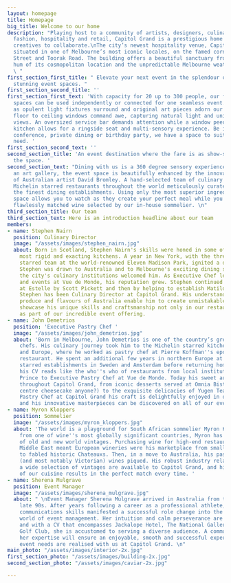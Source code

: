```yaml
---
layout: homepage
title: Homepage
big_title: Welcome to our home
description: "Playing host to a community of artists, designers, culinary experts,
  fashion, hospitality and retail, Capitol Grand is a prestigious home for like-minded
  creatives to collaborate.\nThe city’s newest hospitality venue, Capitol Grand is
  situated in one of Melbourne’s most iconic locales, on the famed corner of Chapel
  Street and Toorak Road. The building offers a beautiful sanctuary from the busy
  hum of its cosmopolitan location and the unpredictable Melbourne weather outside.
  \ "
first_section_first_title: " Elevate your next event in the splendour of Capitol Grand’s
  stunning event spaces. "
first_section_second_title: ''
first_section_first_text: 'With capacity for 20 up to 300 people, our four distinct
  spaces can be used independently or connected for one seamless event. Wow your guests
  as opulent light fixtures surround and original art pieces adorn our walls. Vast
  floor to ceiling windows command awe, capturing natural light and uninterrupted
  views. An oversized service bar demands attention while a window peering into the
  kitchen allows for a ringside seat and multi-sensory experience. Be it a wedding,
  conference, private dining or birthday party, we have a space to suit your every
  need. '
first_section_second_text: ''
second_section_title: 'An event destination where the fare is as show-stopping as
  the space. '
second_section_text: "Dining with us is a 360 degree sensory experience. Set amongst
  an art gallery, the event space is beautifully enhanced by the innovative works
  of Australian artist David Bromley. A hand-selected team of culinary experts from
  Michelin starred restaurants throughout the world meticulously curate menus to rival
  the finest dining establishments. Using only the most superior ingredients, our
  space allows you to watch as they create your perfect meal while you sip on your
  flawlessly matched wine selected by our in-house sommelier. \n"
third_section_title: Our team
third_section_text: Here is an introduction headline about our team
members:
- name: Stephen Nairn
  position: Culinary Director
  image: "/assets/images/stephen_nairn.jpg"
  about: Born in Scotland, Stephen Nairn's skills were honed in some of the country’s
    most rigid and exacting kitchens. A year in New York, with the three Michelin
    starred team at the world-renowned Eleven Madison Park, ignited a desire to travel.
    Stephen was drawn to Australia and to Melbourne's exciting dining scene, where
    the city's culinary institutions welcomed him. As Executive Chef leading the kitchen
    and events at Vue de Monde, his reputation grew. Stephen continued his journey
    at Estelle by Scott Pickett and then by helping to establish Matilda. Since 2018
    Stephen has been Culinary Director at Capitol Grand. His understanding of the
    produce and flavours of Australia enable him to create unmistakable menus that
    showcase his unique skills and craftsmanship not only in our restaurants, but
    as part of our incredible event offering.
- name: John Demetrios
  position: 'Executive Pastry Chef '
  image: "/assets/images/john_demetrios.jpg"
  about: 'Born in Melbourne, John Demetrios is one of the country’s greatest pastry
    chefs. His culinary journey took him to the Michelin starred kitchens of London
    and Europe, where he worked as pastry chef at Pierre Koffman''s eponymous Knightsbridge
    restaurant. He spent an additional few years in northern Europe at two Michelin
    starred establishments in Sweden and Amsterdam before returning home. In Australia,
    his CV reads like the who''s who of restaurants from local institution Circa The
    Prince to Executive Pastry Chef at Vue de Monde. Today his sweet art can be tasted
    throughout Capitol Grand, from iconic desserts served at Omnia Bistro & Bar (liquid
    centre cheesecake anyone?) to the exquisite delicacies of Yugen Tea Bar. As Executive
    Pastry Chef at Capitol Grand his craft is delightfully enjoyed in our restaurants,
    and his innovative masterpieces can be discovered on all of our event menus. '
- name: Myron Kloppers
  position: Sommelier
  image: "/assets/images/myron_kloppers.jpg"
  about: 'The world is a playground for South African sommelier Myron Kloppers. Hailing
    from one of wine''s most globally significant countries, Myron has a unique comprehension
    of old and new world vintages. Purchasing wine for high-end restaurants in the
    Middle East meant European wineries were his marketplace from small boutique producers
    to fabled historic Chateauxs. Then, in a move to Australia, his passion for Australian
    (and most notably Victorian) wines piqued. His robust industry relationships ensure
    a wide selection of vintages are available to Capitol Grand, and his understanding
    of our cuisine results in the perfect match every time. '
- name: Sherena Mulgrave
  position: Event Manager
  image: "/assets/images/sherena_mulgrave.jpg"
  about: " \nEvent Manager Sherena Mulgrave arrived in Australia from the UK in the
    late 90s. After years following a career as a professional athlete, her excellent
    communications skills manifested a successful role change into the fast-paced
    world of event management. Her intuition and calm perseverance are legendary,
    and with a CV that encompasses Jackalope Hotel, The National Gallery and Sandhurst
    Golf Club, she is accustomed to serving a diverse audience. A communication professional,
    her expertise will ensure an enjoyable, smooth and successful experience as your
    event needs are realised with us at Capitol Grand. \n"
main_photo: "/assets/images/interior-2x.jpg"
first_section_photo: "/assets/images/building-2x.jpg"
second_section_photo: "/assets/images/caviar-2x.jpg"

---
```

